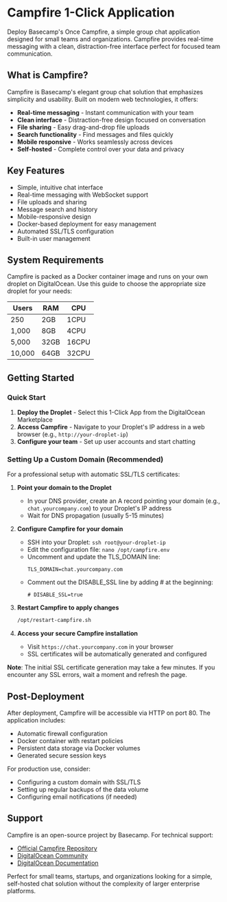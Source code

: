 # Campfire 1-Click Application

Deploy Basecamp's Once Campfire, a simple group chat application designed for small teams and organizations. Campfire provides real-time messaging with a clean, distraction-free interface perfect for focused team communication.

## What is Campfire?

Campfire is Basecamp's elegant group chat solution that emphasizes simplicity and usability. Built on modern web technologies, it offers:

- **Real-time messaging** - Instant communication with your team
- **Clean interface** - Distraction-free design focused on conversation
- **File sharing** - Easy drag-and-drop file uploads
- **Search functionality** - Find messages and files quickly
- **Mobile responsive** - Works seamlessly across devices
- **Self-hosted** - Complete control over your data and privacy

## Key Features

- Simple, intuitive chat interface
- Real-time messaging with WebSocket support
- File uploads and sharing
- Message search and history
- Mobile-responsive design
- Docker-based deployment for easy management
- Automated SSL/TLS configuration
- Built-in user management

## System Requirements

Campfire is packed as a Docker container image and runs on your own droplet on DigitalOcean.  Use this guide to choose the appropriate size droplet for your needs:

| Users | RAM | CPU |
|-------|-----|-----|
| 250 | 2GB | 1CPU |
| 1,000 | 8GB | 4CPU |
| 5,000 | 32GB | 16CPU |
| 10,000 | 64GB | 32CPU |

## Getting Started

### Quick Start
1. **Deploy the Droplet** - Select this 1-Click App from the DigitalOcean Marketplace
2. **Access Campfire** - Navigate to your Droplet's IP address in a web browser (e.g., `http://your-droplet-ip`)
3. **Configure your team** - Set up user accounts and start chatting

### Setting Up a Custom Domain (Recommended)
For a professional setup with automatic SSL/TLS certificates:

1. **Point your domain to the Droplet**
   - In your DNS provider, create an A record pointing your domain (e.g., `chat.yourcompany.com`) to your Droplet's IP address
   - Wait for DNS propagation (usually 5-15 minutes)

2. **Configure Campfire for your domain**
   - SSH into your Droplet: `ssh root@your-droplet-ip`
   - Edit the configuration file: `nano /opt/campfire.env`
   - Uncomment and update the TLS_DOMAIN line:
     ```
     TLS_DOMAIN=chat.yourcompany.com
     ```
   - Comment out the DISABLE_SSL line by adding # at the beginning:
     ```
     # DISABLE_SSL=true
     ```

3. **Restart Campfire to apply changes**
   ```bash
   /opt/restart-campfire.sh
   ```

4. **Access your secure Campfire installation**
   - Visit `https://chat.yourcompany.com` in your browser
   - SSL certificates will be automatically generated and configured

**Note**: The initial SSL certificate generation may take a few minutes. If you encounter any SSL errors, wait a moment and refresh the page.


## Post-Deployment

After deployment, Campfire will be accessible via HTTP on port 80. The application includes:

- Automatic firewall configuration
- Docker container with restart policies
- Persistent data storage via Docker volumes
- Generated secure session keys

For production use, consider:
- Configuring a custom domain with SSL/TLS
- Setting up regular backups of the data volume
- Configuring email notifications (if needed)

## Support

Campfire is an open-source project by Basecamp. For technical support:
- [Official Campfire Repository](https://github.com/basecamp/once-campfire)
- [DigitalOcean Community](https://www.digitalocean.com/community)
- [DigitalOcean Documentation](https://docs.digitalocean.com/)

Perfect for small teams, startups, and organizations looking for a simple, self-hosted chat solution without the complexity of larger enterprise platforms.